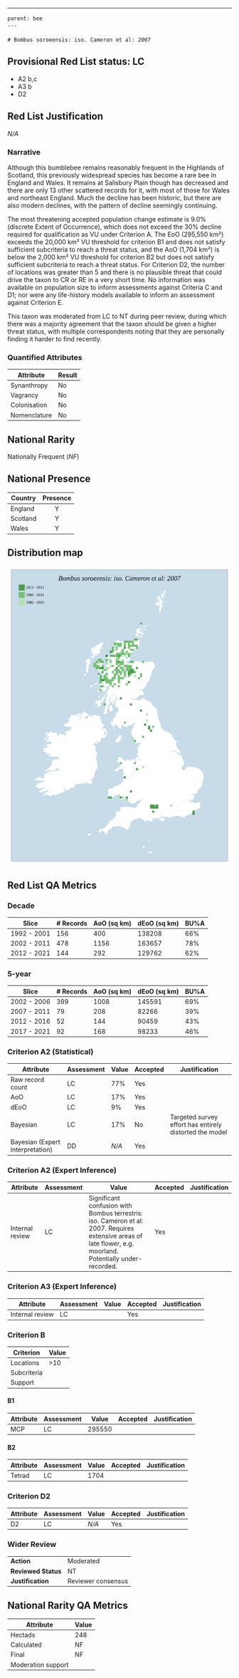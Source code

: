 ---
    parent: bee
    ---

    # Bombus soroeensis: iso. Cameron et al: 2007

## Provisional Red List status: LC
- A2 b,c
- A3 b
- D2

## Red List Justification
*N/A*
### Narrative
Although this bumblebee remains reasonably frequent in the Highlands of Scotland, this previously widespread species has become a rare bee in England and Wales. It remains at Salisbury Plain though has decreased and there are only 13 other scattered records for it, with most of those for Wales and northeast England. Much the decline has been historic, but there are also modern declines, with the pattern of decline seemingly continuing.

The most threatening accepted population change estimate is 9.0% (discrete Extent of Occurrence), which does not exceed the 30% decline required for qualification as VU under Criterion A. The EoO (295,550 km²) exceeds the 20,000 km² VU threshold for criterion B1 and does not satisfy sufficient subcriteria to reach a threat status, and the AoO (1,704 km²) is below the 2,000 km² VU threshold for criterion B2 but does not satisfy sufficient subcriteria to reach a threat status. For Criterion D2, the number of locations was greater than 5 and there is no plausible threat that could drive the taxon to CR or RE in a very short time. No information was available on population size to inform assessments against Criteria C and D1; nor were any life-history models available to inform an assessment against Criterion E.

This taxon was moderated from LC to NT during peer review, during which there was a majority agreement that the taxon should be given a higher threat status, with multiple correspondents noting that they are personally finding it harder to find recently.
### Quantified Attributes
|Attribute|Result|
|---|---|
|Synanthropy|No|
|Vagrancy|No|
|Colonisation|No|
|Nomenclature|No|


## National Rarity
Nationally Frequent (*NF*)

## National Presence
|Country|Presence
|---|:-:|
|England|Y|
|Scotland|Y|
|Wales|Y|


## Distribution map
![](../map/554.svg)

## Red List QA Metrics
### Decade
| Slice | # Records | AoO (sq km) | dEoO (sq km) |BU%A |
|---|---|---|---|---|
|1992 - 2001|156|400|138208|66%|
|2002 - 2011|478|1156|163657|78%|
|2012 - 2021|144|292|129762|62%|
### 5-year
| Slice | # Records | AoO (sq km) | dEoO (sq km) |BU%A |
|---|---|---|---|---|
|2002 - 2006|399|1008|145591|69%|
|2007 - 2011|79|208|82266|39%|
|2012 - 2016|52|144|90459|43%|
|2017 - 2021|92|168|98233|46%|
### Criterion A2 (Statistical)
|Attribute|Assessment|Value|Accepted|Justification
|---|---|---|---|---|
|Raw record count|LC|77%|Yes||
|AoO|LC|17%|Yes||
|dEoO|LC|9%|Yes||
|Bayesian|LC|17%|No|Targeted survey effort has entirely distorted the model|
|Bayesian (Expert interpretation)|DD|*N/A*|Yes||
### Criterion A2 (Expert Inference)
|Attribute|Assessment|Value|Accepted|Justification
|---|---|---|---|---|
|Internal review|LC|Significant confusion with Bombus terrestris: iso. Cameron et al: 2007. Requires extensive areas of late flower, e.g. moorland. Potentially under-recorded.|Yes||
### Criterion A3 (Expert Inference)
|Attribute|Assessment|Value|Accepted|Justification
|---|---|---|---|---|
|Internal review|LC||Yes||
### Criterion B
|Criterion| Value|
|---|---|
|Locations|>10|
|Subcriteria||
|Support||
#### B1
|Attribute|Assessment|Value|Accepted|Justification
|---|---|---|---|---|
|MCP|LC|295550|||
#### B2
|Attribute|Assessment|Value|Accepted|Justification
|---|---|---|---|---|
|Tetrad|LC|1704|||
### Criterion D2
|Attribute|Assessment|Value|Accepted|Justification
|---|---|---|---|---|
|D2|LC|*N/A*|Yes||
### Wider Review
|  |  |
|---|---|
|**Action**|Moderated|
|**Reviewed Status**|NT|
|**Justification**|Reviewer consensus|


## National Rarity QA Metrics
|Attribute|Value|
|---|---|
|Hectads|248|
|Calculated|NF|
|Final|NF|
|Moderation support||


